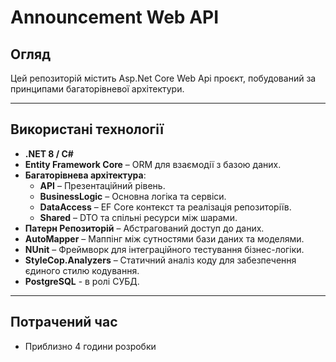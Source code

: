 # Announcement Web API

## Огляд

Цей репозиторій містить Asp.Net Core Web Api проєкт, побудований за принципами багаторівневої архітектури.

---

## Використані технології

- **.NET 8 / C#**
- **Entity Framework Core** – ORM для взаємодії з базою даних.
- **Багаторівнева архітектура**:
  - **API** – Презентаційний рівень.
  - **BusinessLogic** – Основна логіка та сервіси.
  - **DataAccess** – EF Core контекст та реалізація репозиторіїв.
  - **Shared** – DTO та спільні ресурси між шарами.
- **Патерн Репозиторій** – Абстрагований доступ до даних.
- **AutoMapper** – Маппінг між сутностями бази даних та моделями.
- **NUnit** – Фреймворк для інтеграційного тестування бізнес-логіки.
- **StyleCop.Analyzers** – Статичний аналіз коду для забезпечення єдиного стилю кодування.
- **PostgreSQL** - в ролі СУБД.

---

## Потрачений час
- Приблизно 4 години розробки
